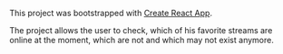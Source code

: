This project was bootstrapped with [Create React App](https://github.com/facebookincubator/create-react-app).

The project allows the user to check, which of his favorite streams are online at the moment, which are not and which may not exist anymore.